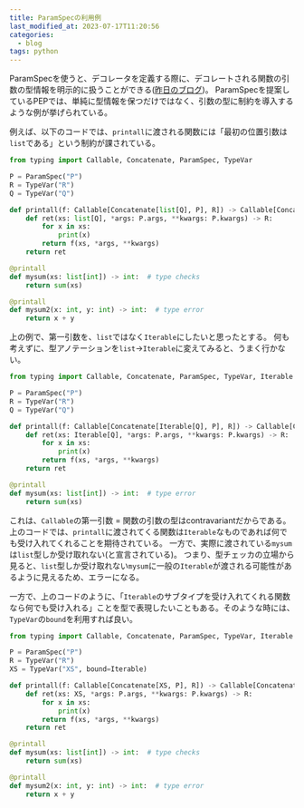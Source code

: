 ```yaml
---
title: ParamSpecの利用例
last_modified_at: 2023-07-17T11:20:56
categories:
  - blog
tags: python
---
```


ParamSpecを使うと、デコレータを定義する際に、デコレートされる関数の引数の型情報を明示的に扱うことができる([昨日のブログ](https://www.inctore.com/blog/keeping-type-information-of-arguments-in-decorator/))。
ParamSpecを提案しているPEPでは、単純に型情報を保つだけではなく、引数の型に制約を導入するような例が挙げられている。

例えば、以下のコードでは、`printall`に渡される関数には「最初の位置引数は`list`である」という制約が課されている。

```python
from typing import Callable, Concatenate, ParamSpec, TypeVar

P = ParamSpec("P")
R = TypeVar("R")
Q = TypeVar("Q")

def printall(f: Callable[Concatenate[list[Q], P], R]) -> Callable[Concatenate[list[Q], P], R]:
    def ret(xs: list[Q], *args: P.args, **kwargs: P.kwargs) -> R:
        for x in xs:
            print(x)
        return f(xs, *args, **kwargs)
    return ret

@printall
def mysum(xs: list[int]) -> int:  # type checks
    return sum(xs)

@printall
def mysum2(x: int, y: int) -> int:  # type error
    return x + y
```

上の例で、第一引数を、`list`ではなく`Iterable`にしたいと思ったとする。
何も考えずに、型アノテーションを`list`→`Iterable`に変えてみると、うまく行かない。

```python
from typing import Callable, Concatenate, ParamSpec, TypeVar, Iterable

P = ParamSpec("P")
R = TypeVar("R")
Q = TypeVar("Q")

def printall(f: Callable[Concatenate[Iterable[Q], P], R]) -> Callable[Concatenate[Iterable[Q], P], R]:
    def ret(xs: Iterable[Q], *args: P.args, **kwargs: P.kwargs) -> R:
        for x in xs:
            print(x)
        return f(xs, *args, **kwargs)
    return ret

@printall
def mysum(xs: list[int]) -> int:  # type error
    return sum(xs)
```

これは、`Callable`の第一引数 = 関数の引数の型はcontravariantだからである。
上のコードでは、`printall`に渡されてくる関数は`Iterable`なものであれば何でも受け入れてくれることを期待されている。
一方で、実際に渡されている`mysum`は`list`型しか受け取れない(と宣言されている)。
つまり、型チェッカの立場から見ると、`list`型しか受け取れない`mysum`に一般の`Iterable`が渡される可能性があるように見えるため、エラーになる。

一方で、上のコードのように、「`Iterable`のサブタイプを受け入れてくれる関数なら何でも受け入れる」ことを型で表現したいこともある。そのような時には、`TypeVar`の`bound`を利用すれば良い。

```python
from typing import Callable, Concatenate, ParamSpec, TypeVar, Iterable

P = ParamSpec("P")
R = TypeVar("R")
XS = TypeVar("XS", bound=Iterable)

def printall(f: Callable[Concatenate[XS, P], R]) -> Callable[Concatenate[XS, P], R]:
    def ret(xs: XS, *args: P.args, **kwargs: P.kwargs) -> R:
        for x in xs:
            print(x)
        return f(xs, *args, **kwargs)
    return ret

@printall
def mysum(xs: list[int]) -> int:  # type checks
    return sum(xs)

@printall
def mysum2(x: int, y: int) -> int:  # type error
    return x + y
```
